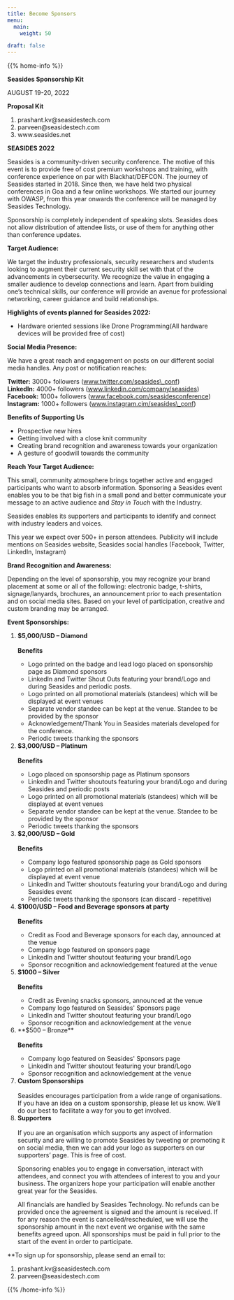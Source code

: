```yaml
---
title: Become Sponsors
menu:
  main:
    weight: 50

draft: false
---
```



{{% home-info %}}


**Seasides Sponsorship Kit** 

AUGUST 19-20, 2022

**Proposal Kit**

<ol>
  <li>prashant.kv@seasidestech.com</li>
  <li>parveen@seasidestech.com</li>
  <li>www.seasides.net</li>
</ol>


**SEASIDES 2022**

Seasides is a community-driven security conference. The motive of this event is to provide free of cost premium workshops and training, with conference experience on par with Blackhat/DEFCON. The journey of Seasides started in 2018. Since then, we have held two physical conferences in Goa and a few online workshops. We started our journey with OWASP,  from  this  year  onwards  the  conference  will  be  managed  by  Seasides Technology.  

Sponsorship  is  completely  independent  of  speaking  slots.  Seasides  does  not  allow distribution of attendee lists, or use of them for anything other than conference updates.

**Target Audience:**

We target the industry professionals, security researchers and students looking to augment their  current  security  skill  set  with  that  of  the  advancements  in  cybersecurity.  We recognize the value in engaging a smaller audience to develop connections and learn. Apart from building one’s technical skills, our conference will provide an avenue for professional networking, career guidance and build relationships.

**Highlights of events planned for Seasides 2022:**

- Hardware oriented sessions like Drone Programming(All hardware devices will be provided free of cost) 

**Social Media Presence:**

We have a great reach and engagement on posts on our different social media handles. Any post or notification reaches: 

**Twitter:**     3000+ followers (www.twitter.com/seasides\_conf) <br>
**LinkedIn:**    4000+ followers (www.linkedin.com/company/seasides) <br>
**Facebook:**    1000+ followers (www.facebook.com/seasidesconference) <br>
**Instagram:**   1000+ followers (www.instagram.cim/seasides\_conf) <br> 

**Benefits of Supporting Us**
<ul>
  <li>Prospective new hires</li>
  <li>Getting involved with a close knit community</li>
  <li>Creating brand recognition and awareness towards your organization</li>
  <li>A gesture of goodwill towards the community</li>
</ul>

**Reach Your Target Audience:**

This small, community atmosphere brings together active and engaged participants who want to absorb information. Sponsoring a Seasides event enables you to be that big fish in a small pond and better communicate your message to an active audience and *Stay in Touch* with the Industry. 

Seasides enables  its supporters  and participants  to identify  and  connect  with  industry leaders and voices.  

This year we expect over 500+ in person attendees. Publicity will include mentions on Seasides website, Seasides social handles (Facebook, Twitter, LinkedIn, Instagram)

**Brand Recognition and Awareness:** 

Depending on the level of sponsorship, you may recognize your brand placement at some or  all  of  the  following:  electronic  badge,  t-shirts,  signage/lanyards,  brochures,  an announcement prior to each presentation and on social media sites. Based on your level of participation, creative and custom branding may be arranged. 

**Event Sponsorships:**

<ol>
  <li><b>$5,000/USD – Diamond</b></li><br>
  <b>Benefits</b>
  <ul>
  <li>Logo printed on the badge and lead logo placed on sponsorship page as Diamond sponsors</li>
  <li>LinkedIn and Twitter Shout Outs featuring your brand/Logo and during Seasides and periodic posts.</li>
  <li>Logo printed on all promotional materials (standees) which will be displayed at event venues</li>
  <li>Separate vendor standee can be kept at the venue. Standee to be provided by the sponsor</li>
  <li>Acknowledgement/Thank You in Seasides materials developed for the conference.</li>
  <li>Periodic tweets thanking the sponsors</li>
  </ul>
  <li><b>$3,000/USD – Platinum</b></li><br>
  <b>Benefits</b>
  <ul>
  <li>Logo placed on sponsorship page as Platinum sponsors</li>
  <li>LinkedIn and Twitter shoutouts featuring your brand/Logo and during Seasides and periodic posts</li>
  <li>Logo printed on all promotional materials (standees) which will be displayed at event venues</li>
  <li>Separate vendor standee can be kept at the venue. Standee to be provided by the sponsor</li>
  <li>Periodic tweets thanking the sponsors</li>
  </ul>
  <li><b>$2,000/USD – Gold</b></li><br>
  <b>Benefits</b>
  <ul>
  <li>Company logo featured sponsorship page as Gold sponsors</li>
  <li>Logo printed on all promotional materials (standees) which will be displayed at event venue</li>
  <li>LinkedIn and Twitter shoutouts featuring your brand/Logo and during Seasides event</li>
  <li>Periodic tweets thanking the sponsors (can discard - repetitive)</li>
  </ul>
  <li><b>$1000/USD – Food and Beverage sponsors at party</b></li><br>
  <b>Benefits</b>
  <ul>
  <li>Credit as Food and Beverage sponsors for each day, announced at the venue</li>
  <li>Company logo featured on sponsors page</li>
  <li>LinkedIn and Twitter shoutout featuring your brand/Logo</li>
  <li>Sponsor recognition and acknowledgement featured at the venue</li>
  </ul>
  <li><b>$1000 – Silver</b></li><br>
  <b>Benefits</b>
  <ul>
  <li>Credit as Evening snacks sponsors, announced at the venue</li>
  <li>Company logo featured on Seasides' Sponsors page</li>
  <li>LinkedIn and Twitter shoutout featuring your brand/Logo</li>
  <li>Sponsor recognition and acknowledgement at the venue</li>
  </ul>
  <li>**$500 – Bronze**</li><br>
  <b>Benefits</b>
  <ul>
  <li>Company logo featured on Seasides' Sponsors page</li>
  <li>LinkedIn and Twitter shoutout featuring your brand/Logo</li>
  <li>Sponsor recognition and acknowledgement at the venue</li>
  </ul>
  <li><b>Custom Sponsorships</b></li><br>
  Seasides encourages participation from a wide range of organisations. If you have an idea on a custom sponsorship, please let us know. We’ll do our best to facilitate a way for you to get involved. 
  <li><b>Supporters</b></li><br>
  If you are an organisation which supports any aspect of information security and are willing to promote Seasides by tweeting or promoting it on social media, then we can add your logo as supporters on our supporters’ page. This is free of cost.

  Sponsoring enables you to engage in conversation, interact with attendees, and connect you with attendees of interest to you and your business. The organizers hope your participation will enable another great year for the Seasides.  

  All financials are handled by Seasides Technology. No refunds can be provided once the agreement  is  signed  and  the  amount  is  received.  If  for  any  reason  the  event  is cancelled/rescheduled, we will use the sponsorship amount in the next event we organise with the same benefits agreed upon. All sponsorships must be paid in full prior to the start of the event in order to participate. 
</ol>

**To sign up for sponsorship, please send an email to:
<ol>
  <li>prashant.kv@seasidestech.com</li>
  <li>parveen@seasidestech.com</li>
</ol>

{{% /home-info %}}